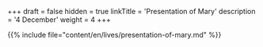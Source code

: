 +++
draft = false
hidden = true
linkTitle = 'Presentation of Mary'
description = '4 December'
weight = 4
+++

{{% include file="content/en/lives/presentation-of-mary.md" %}}

